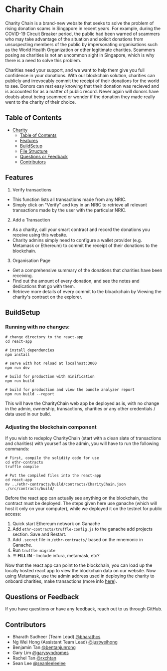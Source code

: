 # Charity Chain

Charity Chain is a brand-new website that seeks to solve the problem of rising donation scams in Singapore in recent years. For example, during the COVID-19 Circuit Breaker period, the public had been warned of scammers who may take advantage of the situation and solicit donations from unsuspecting members of the public by impersonating organisations such as the World Health Organization or other legitimate charities. Scammers posing as charities is not an uncommon sight in Singapore, which is why there is a need to solve this problem.

Charities need your support, and we want to help them give you full confidence in your donations.
With our blockchain solution, charities can publicly and irrevocably commit the receipt of their donations for the world to see.
Donors can rest easy knowing that their donation was recieved and is accounted for as a matter of public record.
Never again will donors have doubts about being scammed or wonder if the donation they made really went to the charity of their choice.

## Table of Contents

- [Charity](#charity)
  - [Table of Contents](#table-of-contents)
  - [Features](#features)
  - [BuildSetup](#buildsetup)
  - [File Structure](#file-structure)
  - [Questions or Feedback](#questions-or-feedback)
  - [Contributors](#contributors)

## Features

1. Verify transactions
- This function lists all transactions made from any NRIC. 
- Simply click on "Verify" and key in an NRIC to retrieve all relevant transactions made by the user with the particular NRIC.

2. Add a Transaction
- As a charity, call your smart contract and record the donations you receive using this website. 
- Charity admins simply need to configure a wallet provider (e.g. Metamask or Ethereum) to commit the receipt of their donations to the blockchain.

3. Organisation Page
- Get a comprehensive summary of the donations that charities have been receiving. 
- Find out the amount of every donation, and see the notes and dedications that go with them.
- Retrieve more details of every commit to the bloackchain by Viewing the charity's contract on the explorer.

## BuildSetup

### Running with no changes:

```
# change directory to the react-app
cd react-app

# install dependencies
npm install

# serve with hot reload at localhost:3000
npm run dev

# build for production with minification
npm run build

# build for production and view the bundle analyzer report
npm run build --report
```

This will have the CharityChain web app be deployed as is, with no change in the admin, ownership, transactions, charities or any other credentials / data used in our build.

### Adjusting the blockchain component

If you wish to redeploy CharityChain (start with a clean slate of transactions and charities) with yourself as the admin, you will have to run the following commands:

```
# First, compile the solidity code for use
cd ethr-contracts
truffle compile

# Put the compiled files into the react-app
cd react-app
mv ../ethr-contracts/build/contracts/CharityChain.json ./src/contracts/build/
```

Before the react app can actually see anything on the blockchain, the contract must be deployed.
The steps given here use ganache (which will host it only on your computer), while we deployed it on the testnet for public access:

1. Quick start Ethereum network on Ganache
1. Add `ethr-contracts/truffle-config.js` to the ganache add projects section. Save and Restart.
1. Add `.secret` file in `/ethr-contracts/` based on the mnemonic in Ganache.
1. Run `truffle migrate`
1. !!! **FILL IN** - Include infura, metamask, etc?

Now that the react app can point to the blockchain, you can load up the locally hosted react app to view the blockchain data on our website.
Now using Metamask, use the admin address used in deploying the charity to onboard charities, make transactions (more info [here](https://www.trufflesuite.com/docs/truffle/getting-started/truffle-with-metamask)).

## Questions or Feedback

If you have questions or have any feedback, reach out to us through GitHub.

## Contributors

- Bharath Sudheer (Team Lead) [@bharathcs](https://github.com/bharathcs)
- Ng Wei Hong (Assistant Team Lead) [@justweihong](https://github.com/justweihong)
- Benjamin Tan [@bentanjunrong](https://github.com/bentanjunrong)
- Gary Lim [@garysyndromes](https://github.com/garysyndromes/)
- Rachel Tan [@rxchtan](https://github.com/rxchtan)
- Sean Lee [@seanleeleelee](https://github.com/seanleeleelee)

